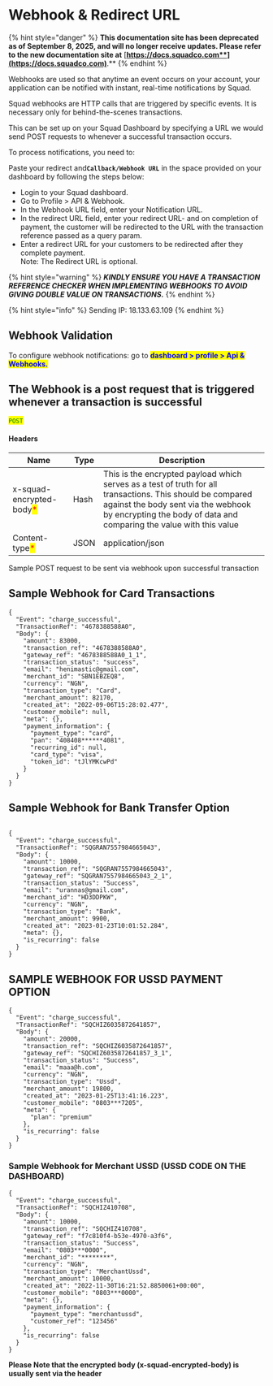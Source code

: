 # Webhook & Redirect URL

{% hint style="danger" %}
**This documentation site has been deprecated as of September 8, 2025, and will no longer receive updates. Please refer to the new documentation site at** [**https://docs.squadco.com**](https://docs.squadco.com)**.**
{% endhint %}

Webhooks are used so that anytime an event occurs on your account, your application can be notified with instant, real-time notifications by Squad.

Squad webhooks are HTTP calls that are triggered by specific events. It is necessary only for behind-the-scenes transactions.&#x20;

This can be set up on your Squad Dashboard by specifying a URL we would send POST requests to whenever a successful transaction occurs.&#x20;

To process notifications, you need to:

Paste your redirect an&#x64;**`Callback/Webhook URL`** in the space provided on your dashboard by following the steps below:

* Login to your Squad dashboard.&#x20;
* Go to Profile > API & Webhook.
* In the Webhook URL field, enter your Notification URL.
* In the redirect URL field, enter your redirect URL- and on completion of payment, the customer will be redirected to the URL with the transaction reference passed as a query param.
* Enter a redirect URL for your customers to be redirected after they complete payment. \
  Note: The Redirect URL is optional.

{% hint style="warning" %}
_**KINDLY ENSURE YOU HAVE A TRANSACTION REFERENCE CHECKER WHEN IMPLEMENTING WEBHOOKS TO AVOID GIVING DOUBLE VALUE ON TRANSACTIONS.**_
{% endhint %}

{% hint style="info" %}
Sending IP: 18.133.63.109
{% endhint %}

## Webhook Validation

To configure webhook notifications: go to <mark style="color:blue;">**dashboard > profile > Api & Webhooks.**</mark>

## The Webhook is a post request that is triggered whenever a transaction is successful

<mark style="color:green;">`POST`</mark>&#x20;

#### Headers

| Name                                                     | Type | Description                                                                                                                                                                                                              |
| -------------------------------------------------------- | ---- | ------------------------------------------------------------------------------------------------------------------------------------------------------------------------------------------------------------------------ |
| x-squad-encrypted-body<mark style="color:red;">\*</mark> | Hash | This is the encrypted payload which serves as a test of truth for all transactions. This should be compared against the body sent via the webhook by encrypting the body of data and comparing the value with this value |
| Content-type<mark style="color:red;">\*</mark>           | JSON | application/json                                                                                                                                                                                                         |

Sample POST request to be sent via webhook upon successful transaction



## Sample Webhook for Card Transactions

```
{
  "Event": "charge_successful",
  "TransactionRef": "4678388588A0",
  "Body": {
    "amount": 83000,
    "transaction_ref": "4678388588A0",
    "gateway_ref": "4678388588A0_1_1",
    "transaction_status": "success",
    "email": "henimastic@gmail.com",
    "merchant_id": "SBN1EBZEQ8",
    "currency": "NGN",
    "transaction_type": "Card",
    "merchant_amount": 82170,
    "created_at": "2022-09-06T15:28:02.477",
    "customer_mobile": null,
    "meta": {},
    "payment_information": {
      "payment_type": "card",
      "pan": "408408******4081",
      "recurring_id": null,
      "card_type": "visa",
      "token_id": "tJlYMKcwPd"
    }
  }
}
```

## Sample Webhook for Bank Transfer Option

```

{
  "Event": "charge_successful",
  "TransactionRef": "SQGRAN7557984665043",
  "Body": {
    "amount": 10000,
    "transaction_ref": "SQGRAN7557984665043",
    "gateway_ref": "SQGRAN7557984665043_2_1",
    "transaction_status": "Success",
    "email": "urannas@gmail.com",
    "merchant_id": "HD3DDPKW",
    "currency": "NGN",
    "transaction_type": "Bank",
    "merchant_amount": 9900,
    "created_at": "2023-01-23T10:01:52.284",
    "meta": {},
    "is_recurring": false
  }
}
```

## SAMPLE WEBHOOK FOR USSD PAYMENT OPTION

```
{
  "Event": "charge_successful",
  "TransactionRef": "SQCHIZ6035872641857",
  "Body": {
    "amount": 20000,
    "transaction_ref": "SQCHIZ6035872641857",
    "gateway_ref": "SQCHIZ6035872641857_3_1",
    "transaction_status": "Success",
    "email": "maaa@h.com",
    "currency": "NGN",
    "transaction_type": "Ussd",
    "merchant_amount": 19800,
    "created_at": "2023-01-25T13:41:16.223",
    "customer_mobile": "0803***7205",
    "meta": {
      "plan": "premium"
    },
    "is_recurring": false
  }
}
```



### Sample Webhook for Merchant USSD (USSD CODE ON THE DASHBOARD)

```
{
  "Event": "charge_successful",
  "TransactionRef": "SQCHIZ410708",
  "Body": {
    "amount": 10000,
    "transaction_ref": "SQCHIZ410708",
    "gateway_ref": "f7c810f4-b53e-4970-a3f6",
    "transaction_status": "Success",
    "email": "0803***0000",
    "merchant_id": "********",
    "currency": "NGN",
    "transaction_type": "MerchantUssd",
    "merchant_amount": 10000,
    "created_at": "2022-11-30T16:21:52.8850061+00:00",
    "customer_mobile": "0803***0000",
    "meta": {},
    "payment_information": {
      "payment_type": "merchantussd",
      "customer_ref": "123456"
    },
    "is_recurring": false
  }
}
```

**Please Note that the encrypted body (x-squad-encrypted-body) is usually sent via the header**
